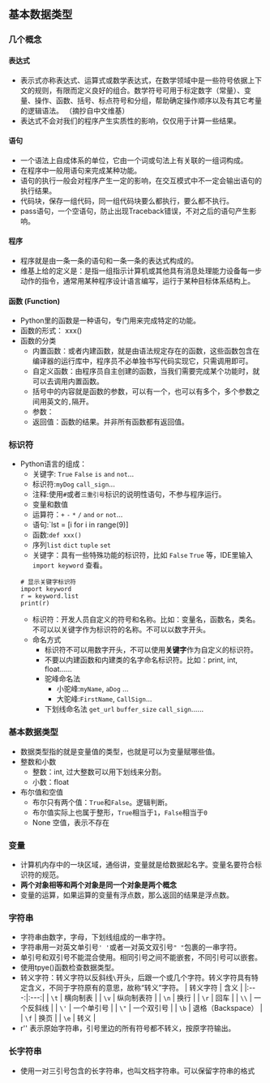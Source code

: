 ## 基本数据类型  
  
### 几个概念  
#### 表达式  
- 表示式亦称表达式、运算式或数学表达式，在数学领域中是一些符号依据上下文的规则，有限而定义良好的组合。数学符号可用于标定数字（常量）、变量、操作、函数、括号、标点符号和分组，帮助确定操作顺序以及有其它考量的逻辑语法。 （摘抄自中文维基）
- 表达式不会对我们的程序产生实质性的影响，仅仅用于计算一些结果。
    
#### 语句
- 一个语法上自成体系的单位，它由一个词或句法上有关联的一组词构成。
- 在程序中一般用语句来完成某种功能。
- 语句的执行一般会对程序产生一定的影响，在交互模式中不一定会输出语句的执行结果。
- 代码块，保存一组代码，同一组代码块要么都执行，要么都不执行。
- pass语句，一个空语句，防止出现Traceback错误，不对之后的语句产生影响。
      
#### 程序
- 程序就是由一条一条的语句和一条一条的表达式构成的。
- 维基上给的定义是：是指一组指示计算机或其他具有消息处理能力设备每一步动作的指令，通常用某种程序设计语言编写，运行于某种目标体系结构上。
  
#### 函数 (Function)
- Python里的函数是一种语句，专门用来完成特定的功能。
- 函数的形式： xxx()
- 函数的分类  
  - 内置函数：或者内建函数，就是由语法规定存在的函数，这些函数包含在编译器的运行库中，程序员不必单独书写代码实现它，只需调用即可。
  - 自定义函数：由程序员自主创建的函数，当我们需要完成某个功能时，就可以去调用内置函数。
  - 括号中的内容就是函数的参数，可以有一个，也可以有多个，多个参数之间用英文的`,`隔开。
  - 参数： 
  - 返回值：函数的结果。并非所有函数都有返回值。
      
### 标识符  
- Python语言的组成：
  - 关键字: `True`  `False` `is` `and` `not`...
  - 标识符:`myDog` `call_sign`...
  - 注释:使用`#`或者`三重引号`标识的说明性语句，不参与程序运行。
  - 变量和数值
  - 运算符：`+` `-` `*` `/` `and` `or` `not`...
  - 语句:`lst = [i for i in range(9)]
  - 函数:`def xxx()`
  - 序列`list` `dict` `tuple` `set`
  - 关键字：具有一些特殊功能的标识符，比如 `False` `True` 等，IDE里输入 `import keyword` 查看。 
  ```
  # 显示关键字标识符
  import keyword
  r = keyword.list
  print(r)
  ```
  - 标识符：开发人员自定义的符号和名称。比如：变量名，函数名，类名。不可以以关键字作为标识符的名称。不可以以数字开头。
  - 命名方式
    - 标识符不可以用数字开头，不可以使用**关键字**作为自定义的标识符。
    - 不要以内建函数和内建类的名字命名标识符。比如：print, int, float......
    - 驼峰命名法
      - 小驼峰:`myName`, `aDog` ...
      - 大驼峰:`FirstName`, `CallSign`...
    - 下划线命名法
      `get_url` `buffer_size` `call_sign`......
     
### 基本数据类型  
  - 数据类型指的就是变量值的类型，也就是可以为变量赋哪些值。
  - 整数和小数
    - 整数：int, 过大整数可以用下划线来分割。
    - 小数：float
  - 布尔值和空值
    - 布尔只有两个值：`True`和`False`。逻辑判断。
    - 布尔值实际上也属于整形，`True`相当于`1`，`False`相当于`0`
    - None 空值，表示不存在
    
### 变量  
  - 计算机内存中的一块区域，通俗讲，变量就是给数据起名字。变量名要符合标识符的规范。
  - **两个对象相等和两个对象是同一个对象是两个概念**
  - 变量的运算，如果运算的变量有浮点数，那么返回的结果是浮点数。
    
### 字符串
  - 字符串由数字，字母，下划线组成的一串字符。
  - 字符串用一对英文单引号` ' ' `或者一对英文双引号` " " `包裹的一串字符。
  - 单引号和双引号不能混合使用。相同引号之间不能嵌套，不同引号可以嵌套。
  - 使用tpye()函数检查数据类型。
  - 转义字符：转义字符以反斜线`\`开头，后跟一个或几个字符。转义字符具有特定含义，不同于字符原有的意思，故称“转义”字符。
    | 转义字符 | 含义 |
    |:---:|:---:|
    | `\t` | 横向制表 |
    | `\v` | 纵向制表符 |
    | `\n` | 换行 |
    | `\r` | 回车 |
    | `\\` | 一个反斜线 |
    | `\'` | 一个单引号 |
    | `\"` | 一个双引号 |
    | `\b` | 退格（Backspace） |
    | `\f` | 换页 |
    | `\e` | 转义 |
  - r'' 表示原始字符串，引号里边的所有符号都不转义，按原字符输出。
  
### 长字符串
  - 使用一对三引号包含的长字符串，也叫文档字符串。可以保留字符串的格式
  
